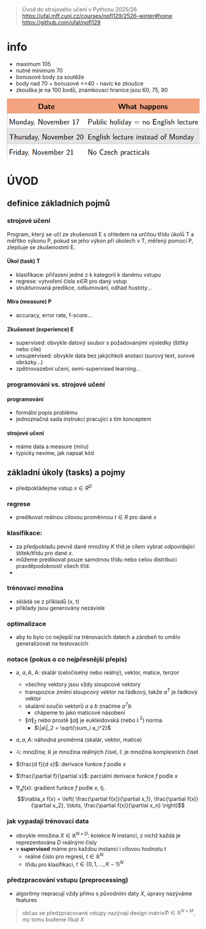 > Úvod do strojového učení v Pythonu 2025/26<br>
> https://ufal.mff.cuni.cz/courses/npfl129/2526-winter#home<br>
> https://github.com/ufal/npfl129

# info
- maximum 105
- nutné minimum 70
- bonusové body za soutěže
- body nad 70 + bonusové <=40 - navíc ke zkoušce
- zkouška je na 100 bodů, známkovací hranice jsou 60, 75, 90

 ![změny](zmeny_v_rozvrhu.png)

# ÚVOD
## definice základních pojmů
### strojové učení
Program, který se učí ze zkušeností E s ohledem na určitou třídu úkolů T a měřítko výkonu P, pokud se jeho výkon při úkolech v T, měřený pomocí P, zlepšuje se zkušenostmi E.
#### Úkol (task) T 
- klasifikace: přiřazení jedné z k kategorií k danému vstupu
- regrese: vytvoření čísla x∈R pro daný vstup
- strukturovaná predikce, odšumování, odhad hustoty...
#### Míra (measure) P 
- accuracy, error rate, f-score...
#### Zkušenost (experience) E 
- supervised: obvykle datový soubor s požadovanými výsledky (štítky nebo cíle)
- unsupervised: obvykle data bez jakýchkoli anotací (surový text, surové obrázky...)
- zpětnovazební učení, semi-supervised learning...

### programování vs. strojové učení
#### programování
- formální popis problému
- jednoznačná sada instrukcí pracující s tím konceptem
#### strojové učení
- máme data a measure (míru)
- typicky nevíme, jak napsat kód
## základní úkoly (tasks) a pojmy
- předpokládejme vstup ${x∈R^D}$
### regrese  
- predikovat reálnou cílovou proměnnou ${t∈R}$ pro dané $x$

### klasifikace:
- za předpokladu pevně dané množiny $K$ tříd je cílem vybrat odpovídající štítek/třídu pro dané $x$.  
- můžeme predikovat pouze samotnou třídu nebo celou distribuci pravděpodobností všech tříd.
- 
### trénovací množina
- skládá se z příkladů (x, t)  
- příklady jsou generovány nezávisle
### optimalizace
- aby to bylo co nejlepší na trénovacích datech a zárobeň to umělo generalizovat na testovacích
  
### notace (pokus o co nejpřesnější přepis)

- a, $a, A$, A: skalár (celočíselný nebo reálný), vektor, matice, tenzor  
  - všechny vektory jsou vždy sloupcové vektory  
  - transpozice změní sloupcový vektor na řádkový, takže $a^T$ je řádkový vektor  
  - skalární součin vektorů $a$ a $b$ značíme $a^T b$  
    - chápeme to jako maticové násobení  
  - $\|a\|_2$ nebo prostě $\|a\|$ je eukleidovská (nebo $L^2$) norma  
    - $\|a\|_2 = \sqrt{\sum_i a_i^2}$

- $a, a, A$: náhodná proměnná (skalár, vektor, matice)

- $\mathbb{A}$: množina; $\mathbb{R}$ je množina reálných čísel, $\mathbb{C}$ je množina komplexních čísel
- $\frac{d f}{d x}$: derivace funkce $f$ podle $x$
- $\frac{\partial f}{\partial x}$: parciální derivace funkce $f$ podle $x$
- $\nabla_x f(x)$: gradient funkce $f$ podle $x$, tj.  
  $$\nabla_x f(x) = \left( \frac{\partial f(x)}{\partial x_1}, \frac{\partial f(x)}{\partial x_2}, \ldots, \frac{\partial f(x)}{\partial x_n} \right)$$

### jak vypadají trénovací data
- obvykle množina $X \in \mathbb{R}^{N \times D}$: kolekce $N$ instancí, z nichž každá je reprezentována $D$ reálnými čísly 
- v **supervised** máme pro každou instanci i cílovou hodnotu $t$
  - reálné číslo pro regresi, $t \in \mathbb{R}^N$  
  - třídu pro klasifikaci, $t \in \{0,1,\dots,K-1\}^N$
### předzpracování vstupu (preprocessing)
- algoritmy nepracují vždy přímo s původními daty $X$, úpravy nazýváme features  
> občas se předzpracované vstupy nazývají design matrix$\Phi \in \mathbb{R}^{N \times M}$, my tomu budeme říkat $X$


